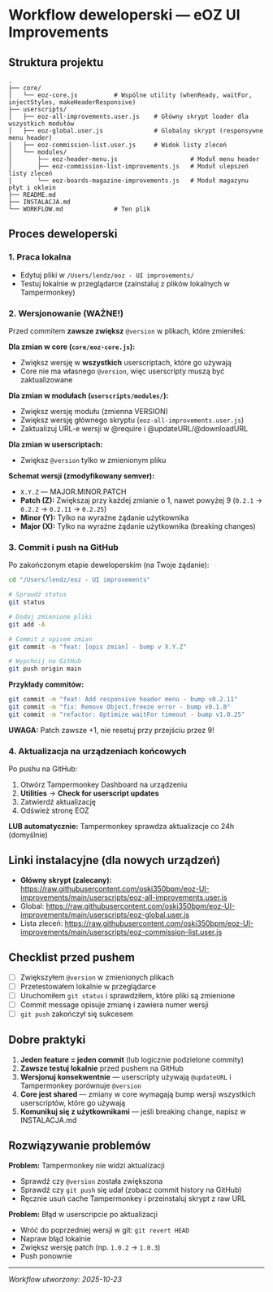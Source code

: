 # Workflow deweloperski — eOZ UI Improvements

## Struktura projektu

```
.
├── core/
│   └── eoz-core.js          # Wspólne utility (whenReady, waitFor, injectStyles, makeHeaderResponsive)
├── userscripts/
│   ├── eoz-all-improvements.user.js    # Główny skrypt loader dla wszystkich modułów
│   ├── eoz-global.user.js              # Globalny skrypt (responsywne menu header)
│   ├── eoz-commission-list.user.js     # Widok listy zleceń
│   └── modules/
│       ├── eoz-header-menu.js                    # Moduł menu header
│       ├── eoz-commission-list-improvements.js   # Moduł ulepszeń listy zleceń
│       └── eoz-boards-magazine-improvements.js   # Moduł magazynu płyt i oklein
├── README.md
├── INSTALACJA.md
└── WORKFLOW.md              # Ten plik
```

## Proces deweloperski

### 1. Praca lokalna
- Edytuj pliki w `/Users/lendz/eoz - UI improvements/`
- Testuj lokalnie w przeglądarce (zainstaluj z plików lokalnych w Tampermonkey)

### 2. Wersjonowanie (WAŻNE!)
Przed commitem **zawsze zwiększ** `@version` w plikach, które zmieniłeś:

**Dla zmian w core (`core/eoz-core.js`):**
- Zwiększ wersję w **wszystkich** userscriptach, które go używają
- Core nie ma własnego `@version`, więc userscripty muszą być zaktualizowane

**Dla zmian w modułach (`userscripts/modules/`):**
- Zwiększ wersję modułu (zmienna VERSION)
- Zwiększ wersję głównego skryptu (`eoz-all-improvements.user.js`)
- Zaktualizuj URL-e wersji w @require i @updateURL/@downloadURL

**Dla zmian w userscriptach:**
- Zwiększ `@version` tylko w zmienionym pliku

**Schemat wersji (zmodyfikowany semver):**
- `X.Y.Z` — MAJOR.MINOR.PATCH
- **Patch (Z):** Zwiększaj przy każdej zmianie o 1, nawet powyżej 9 (`0.2.1` → `0.2.2` → `0.2.11` → `0.2.25`)
- **Minor (Y):** Tylko na wyraźne żądanie użytkownika
- **Major (X):** Tylko na wyraźne żądanie użytkownika (breaking changes)

### 3. Commit i push na GitHub

Po zakończonym etapie deweloperskim (na Twoje żądanie):

```bash
cd "/Users/lendz/eoz - UI improvements"

# Sprawdź status
git status

# Dodaj zmienione pliki
git add -A

# Commit z opisem zmian
git commit -m "feat: [opis zmian] - bump v X.Y.Z"

# Wypchnij na GitHub
git push origin main
```

**Przykłady commitów:**
```bash
git commit -m "feat: Add responsive header menu - bump v0.2.11"
git commit -m "fix: Remove Object.freeze error - bump v0.1.8"
git commit -m "refactor: Optimize waitFor timeout - bump v1.0.25"
```

**UWAGA:** Patch zawsze +1, nie resetuj przy przejściu przez 9!

### 4. Aktualizacja na urządzeniach końcowych

Po pushu na GitHub:
1. Otwórz Tampermonkey Dashboard na urządzeniu
2. **Utilities** → **Check for userscript updates**
3. Zatwierdź aktualizację
4. Odśwież stronę EOZ

**LUB automatycznie:** Tampermonkey sprawdza aktualizacje co 24h (domyślnie)

## Linki instalacyjne (dla nowych urządzeń)

- **Główny skrypt (zalecany):** https://raw.githubusercontent.com/oski350bpm/eoz-UI-improvements/main/userscripts/eoz-all-improvements.user.js
- Global: https://raw.githubusercontent.com/oski350bpm/eoz-UI-improvements/main/userscripts/eoz-global.user.js
- Lista zleceń: https://raw.githubusercontent.com/oski350bpm/eoz-UI-improvements/main/userscripts/eoz-commission-list.user.js

## Checklist przed pushem

- [ ] Zwiększyłem `@version` w zmienionych plikach
- [ ] Przetestowałem lokalnie w przeglądarce
- [ ] Uruchomiłem `git status` i sprawdziłem, które pliki są zmienione
- [ ] Commit message opisuje zmianę i zawiera numer wersji
- [ ] `git push` zakończył się sukcesem

## Dobre praktyki

1. **Jeden feature = jeden commit** (lub logicznie podzielone commity)
2. **Zawsze testuj lokalnie** przed pushem na GitHub
3. **Wersjonuj konsekwentnie** — userscripty używają `@updateURL` i Tampermonkey porównuje `@version`
4. **Core jest shared** — zmiany w core wymagają bump wersji wszystkich userscriptów, które go używają
5. **Komunikuj się z użytkownikami** — jeśli breaking change, napisz w INSTALACJA.md

## Rozwiązywanie problemów

**Problem:** Tampermonkey nie widzi aktualizacji
- Sprawdź czy `@version` została zwiększona
- Sprawdź czy `git push` się udał (zobacz commit history na GitHub)
- Ręcznie usuń cache Tampermonkey i przeinstaluj skrypt z raw URL

**Problem:** Błąd w userscripcie po aktualizacji
- Wróć do poprzedniej wersji w git: `git revert HEAD`
- Napraw błąd lokalnie
- Zwiększ wersję patch (np. `1.0.2` → `1.0.3`)
- Push ponownie

---

*Workflow utworzony: 2025-10-23*

